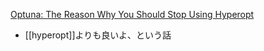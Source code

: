 
[Optuna: The Reason Why You Should Stop Using Hyperopt](https://neptune.ml/blog/optuna-vs-hyperopt)
- [[hyperopt]]よりも良いよ、という話
